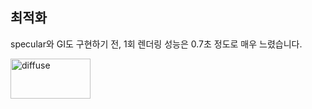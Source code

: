 

## 최적화

specular와 GI도 구현하기 전, 1회 렌더링 성능은 0.7초 정도로 매우 느렸습니다.  

<img width="128" height="64" alt="diffuse" src="https://github.com/user-attachments/assets/ca96f31e-3c57-47e9-b389-06b19c72eaf4" />


